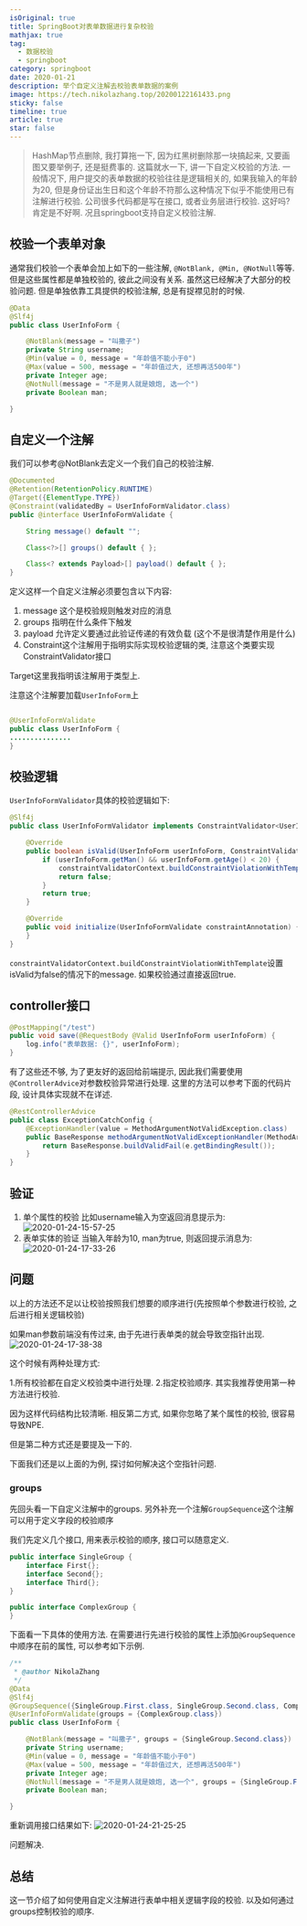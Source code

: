 ```yaml
---
isOriginal: true
title: SpringBoot对表单数据进行复杂校验
mathjax: true
tag:
  - 数据校验
  - springboot
category: springboot
date: 2020-01-21
description: 举个自定义注解去校验表单数据的案例
image: https://tech.nikolazhang.top/20200122161433.png
sticky: false
timeline: true
article: true
star: false
---
```


> HashMap节点删除, 我打算拖一下, 因为红黑树删除那一块搞起来, 又要画图又要举例子, 还是挺费事的. 这篇就水一下, 讲一下自定义校验的方法.
> 一般情况下, 用户提交的表单数据的校验往往是逻辑相关的, 如果我输入的年龄为20, 但是身份证出生日和这个年龄不符那么这种情况下似乎不能使用已有注解进行校验. 公司很多代码都是写在接口, 或者业务层进行校验. 这好吗? 肯定是不好啊. 况且springboot支持自定义校验注解.

## 校验一个表单对象

通常我们校验一个表单会加上如下的一些注解, `@NotBlank, @Min, @NotNull`等等. 但是这些属性都是单独校验的, 彼此之间没有关系. 虽然这已经解决了大部分的校验问题. 但是单独依靠工具提供的校验注解, 总是有捉襟见肘的时候.

```java
@Data
@Slf4j
public class UserInfoForm {

    @NotBlank(message = "叫撒子")
    private String username;
    @Min(value = 0, message = "年龄值不能小于0")
    @Max(value = 500, message = "年龄值过大, 还想再活500年")
    private Integer age;
    @NotNull(message = "不是男人就是娘炮, 选一个")
    private Boolean man;

}

```

## 自定义一个注解

我们可以参考@NotBlank去定义一个我们自己的校验注解.

```java
@Documented
@Retention(RetentionPolicy.RUNTIME)
@Target({ElementType.TYPE})
@Constraint(validatedBy = UserInfoFormValidator.class)
public @interface UserInfoFormValidate {

    String message() default "";

    Class<?>[] groups() default { };

    Class<? extends Payload>[] payload() default { };
}

```

定义这样一个自定义注解必须要包含以下内容:

1. message 这个是校验规则触发对应的消息
2. groups 指明在什么条件下触发
3. payload 允许定义要通过此验证传递的有效负载 (这个不是很清楚作用是什么)
4. Constraint这个注解用于指明实际实现校验逻辑的类, 注意这个类要实现ConstraintValidator接口

Target这里我指明该注解用于类型上.

注意这个注解要加载`UserInfoForm`上

```java

@UserInfoFormValidate
public class UserInfoForm {
...............
}
```

## 校验逻辑

`UserInfoFormValidator`具体的校验逻辑如下:

```java
@Slf4j
public class UserInfoFormValidator implements ConstraintValidator<UserInfoFormValidate, UserInfoForm> {

    @Override
    public boolean isValid(UserInfoForm userInfoForm, ConstraintValidatorContext constraintValidatorContext) {
        if (userInfoForm.getMan() && userInfoForm.getAge() < 20) {
            constraintValidatorContext.buildConstraintViolationWithTemplate("年龄小于20岁不是男人.").addConstraintViolation();
            return false;
        }
        return true;
    }

    @Override
    public void initialize(UserInfoFormValidate constraintAnnotation) {
    }
}

```

`constraintValidatorContext.buildConstraintViolationWithTemplate`设置isValid为false的情况下的message. 如果校验通过直接返回true.

## controller接口

```java
@PostMapping("/test")
public void save(@RequestBody @Valid UserInfoForm userInfoForm) {
    log.info("表单数据: {}", userInfoForm);
}
```

有了这些还不够, 为了更友好的返回给前端提示, 因此我们需要使用`@ControllerAdvice`对参数校验异常进行处理. 这里的方法可以参考下面的代码片段, 设计具体实现就不在详述.

```java
@RestControllerAdvice
public class ExceptionCatchConfig {
    @ExceptionHandler(value = MethodArgumentNotValidException.class)
    public BaseResponse methodArgumentNotValidExceptionHandler(MethodArgumentNotValidException e) {
        return BaseResponse.buildValidFail(e.getBindingResult());
    }
}
```

## 验证

1. 单个属性的校验
比如username输入为空返回消息提示为:
![2020-01-24-15-57-25](https://tech.nikolazhang.top/2020-01-24-15-57-25.png)
2. 表单实体的验证
当输入年龄为10, man为true, 则返回提示消息为:
![2020-01-24-17-33-26](https://tech.nikolazhang.top/2020-01-24-17-33-26.png)

## 问题

以上的方法还不足以让校验按照我们想要的顺序进行(先按照单个参数进行校验, 之后进行相关逻辑校验)

如果man参数前端没有传过来, 由于先进行表单类的就会导致空指针出现.
![2020-01-24-17-38-38](https://tech.nikolazhang.top/2020-01-24-17-38-38.png)

这个时候有两种处理方式:

1.所有校验都在自定义校验类中进行处理.
2.指定校验顺序. 其实我推荐使用第一种方法进行校验.

因为这样代码结构比较清晰. 相反第二方式, 如果你忽略了某个属性的校验, 很容易导致NPE.

但是第二种方式还是要提及一下的.

下面我们还是以上面的为例, 探讨如何解决这个空指针问题.

### groups

先回头看一下自定义注解中的groups. 另外补充一个注解`GroupSequence`这个注解可以用于定义字段的校验顺序

我们先定义几个接口, 用来表示校验的顺序, 接口可以随意定义.

```java
public interface SingleGroup {
    interface First{};
    interface Second{};
    interface Third{};
}

public interface ComplexGroup {
}
```

下面看一下具体的使用方法. 在需要进行先进行校验的属性上添加`@GroupSequence`中顺序在前的属性, 可以参考如下示例.

```java
/**
 * @author NikolaZhang
 */
@Data
@Slf4j
@GroupSequence({SingleGroup.First.class, SingleGroup.Second.class, ComplexGroup.class, UserInfoForm.class})
@UserInfoFormValidate(groups = {ComplexGroup.class})
public class UserInfoForm {

    @NotBlank(message = "叫撒子", groups = {SingleGroup.Second.class})
    private String username;
    @Min(value = 0, message = "年龄值不能小于0")
    @Max(value = 500, message = "年龄值过大, 还想再活500年")
    private Integer age;
    @NotNull(message = "不是男人就是娘炮, 选一个", groups = {SingleGroup.First.class})
    private Boolean man;

}
```

重新调用接口结果如下:
![2020-01-24-21-25-25](https://tech.nikolazhang.top/2020-01-24-21-25-25.png)

问题解决.

## 总结

这一节介绍了如何使用自定义注解进行表单中相关逻辑字段的校验. 以及如何通过groups控制校验的顺序.
